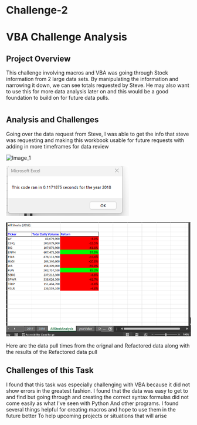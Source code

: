 # Challenge-2
 
 # VBA Challenge Analysis

 ##
## Project Overview

This challenge involving macros and VBA was going through Stock information from 2 large data sets. By manipulating the information and narrowing it down, we can see totals requested by Steve. He may also want to use this for more data analysis later on and this would be a good foundation to build on for future data pulls.

#
## Analysis and Challenges
Going over the data request from Steve, I was able to get the info that steve was requesting and making this workbook usable for future requests with adding in more timeframes for data review

![Image_1](Rescources/VBA_Challenge_2018(1).png)

![Image_2](Resources/VBA_Challenge_2018(2).png)

![Image_3](Resources/VBA_Challenge_2018(3).png)

Here are the data pull times from the orignal and Refactored data along with the results of the Refactored data pull

## Challenges of this Task
I found that this task was especially challenging with VBA because it did not show errors in the greatest fashion. I found that the data was easy to get to and find but going through and creating the correct syntax formulas did not come easily as what I've seen with Python And other programs. I found several things helpful for creating macros and hope to use them in the future better To help upcoming projects or situations that will arise 

